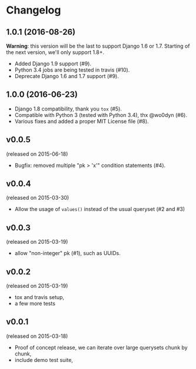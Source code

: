 # Changelog

## 1.0.1 (2016-08-26)

**Warning**: this version will be the last to support Django 1.6 or 1.7. Starting of the next version, we'll only support 1.8+.

- Added Django 1.9 support (#9).
- Python 3.4 jobs are being tested in travis (#10).
- Deprecate Django 1.6 and 1.7 support (#9).

## 1.0.0 (2016-06-23)

* Django 1.8 compatibility, thank you ``tox`` (#5).
* Compatible with Python 3 (tested with Python 3.4), thx @wo0dyn (#6).
* Various fixes and added a proper MIT License file (#8).

## v0.0.5

(released on 2015-06-18)

* Bugfix: removed multiple "pk > 'x'" condition statements (#4).

## v0.0.4

(released on 2015-03-30)

* Allow the usage of ``values()`` instead of the usual queryset (#2 and #3)

## v0.0.3

(released on 2015-03-19)

* allow "non-integer" pk (#1), such as UUIDs.


## v0.0.2

(released on 2015-03-19)

* tox and travis setup,
* a few more tests

## v0.0.1

(released on 2015-03-18)

* Proof of concept release, we can iterate over large querysets chunk by chunk,
* include demo test suite,
